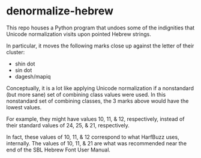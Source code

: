 # denormalize-hebrew
 This repo houses a Python program that undoes some of the indignities that
 Unicode normalization visits upon pointed Hebrew strings.

 In particular, it moves the following marks close up against the letter
 of their cluster:

 * shin dot
 * sin dot
 * dagesh/mapiq

Conceptually, it is a lot like applying Unicode normalization if a nonstandard
(but more sane) set of combining class values were used. In this nonstandard
set of combining classes, the 3 marks above would have the lowest values.

For example, they might have values 10, 11, \& 12, respectively,
instead of their standard values of 24, 25, \& 21, respectively.

In fact, these values of 10, 11, \& 12 correspond to what HarfBuzz uses,
internally. The values of 10, 11, & 21 are what was recommended near
the end of the SBL Hebrew Font User Manual.